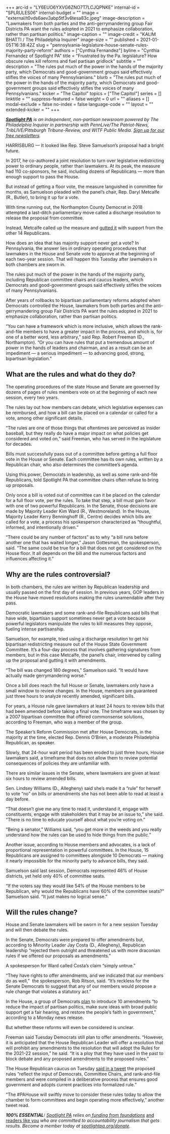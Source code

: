 +++
arc-id = "LY6EUO6YXVG6ZNO7T7LCJQPNKE"
internal-id = "SPLRULES06"
internal-budget = ""
image = "external/t0vds6aev3abp5tf3v6tesa83c.jpeg"
image-description = "Lawmakers from both parties and the anti-gerrymandering group Fair Districts PA want the rules adopted in 2021 to emphasize collaboration, rather than partisan politics."
image-caption = ""
image-credit = "KALIM BHATTI / The Philadelphia Inquirer"
image-size = ""
published = 2021-01-05T16:38:42Z
slug = "pennsylvania-legislature-house-senate-rules-majority-party-reform"
authors = ["Cynthia Fernandez"]
byline = "Cynthia Fernandez of Spotlight PA"
title = "Frustrated by the Pa. legislature? How obscure rules kill reforms and fuel partisan gridlock"
subtitle = ""
description = "The rules put much of the power in the hands of the majority party, which Democrats and good-government groups said effectively stifles the voices of many Pennsylvanians."
blurb = "The rules put much of the power in the hands of the majority party, which Democrats and good-government groups said effectively stifles the voices of many Pennsylvanians."
kicker = "The Capitol"
topics = ["The Capitol"]
series = []
linktitle = ""
suppress-featured = false
weight = 0
url = ""
aliases = []
modal-exclude = false
no-index = false
language-code = ""
layout = ""
extended-kicker = ""
+++

<a href="https://www.spotlightpa.org/"><i><b>Spotlight PA</b></i></a><i> is an independent, non-partisan newsroom powered by The Philadelphia Inquirer in partnership with PennLive/The Patriot-News, TribLIVE/Pittsburgh Tribune-Review, and WITF Public Media. </i><a href="https://www.spotlightpa.org/newsletters"><i>Sign up for our free newsletters</i></a><i>.</i>

HARRISBURG — It looked like Rep. Steve Samuelson’s proposal had a bright future.

In 2017, he co-authored a joint resolution to turn over legislative redistricting power to ordinary people, rather than lawmakers. At its peak, the measure had 110 co-sponsors, he said, including dozens of Republicans — more than enough support to pass the House.

But instead of getting a floor vote, the measure languished in committee for months, as Samuelson pleaded with the panel’s chair, Rep. Daryl Metcalfe (R., Butler), to bring it up for a vote.

With time running out, the Northampton County Democrat in 2018 attempted a last-ditch parliamentary move called a discharge resolution to release the proposal from committee.

Instead, Metcalfe called up the measure and <a href="https://www.legis.state.pa.us/cfdocs/billinfo/bill_votes.cfm?syear=2017&sind=0&body=H&type=B&bn=722">gutted it</a> with support from the other 14 Republicans.

How does an idea that has majority support never get a vote? In Pennsylvania, the answer lies in ordinary operating procedures that lawmakers in the House and Senate vote to approve at the beginning of each two-year session. That will happen this Tuesday after lawmakers in both chambers are sworn in.

The rules put much of the power in the hands of the majority party, including Republican committee chairs and caucus leaders, which Democrats and good-government groups said effectively stifles the voices of many Pennsylvanians.

After years of rollbacks to bipartisan parliamentary reforms adopted when Democrats controlled the House, lawmakers from both parties and the anti-gerrymandering group Fair Districts PA want the rules adopted in 2021 to emphasize collaboration, rather than partisan politics.

“You can have a framework which is more inclusive, which allows the rank-and-file members to have a greater impact in the process, and which is, for one of a better word, less arbitrary,” said Rep. Robert Freeman (D., Northampton). “Or you can have rules that put a tremendous amount of power in the hands of leaders and chairman, and as a result can be an impediment — a serious impediment — to advancing good, strong, bipartisan legislation.”

## What are the rules and what do they do?

The operating procedures of the state House and Senate are governed by dozens of pages of rules members vote on at the beginning of each new session, every two years.

The rules lay out how members can debate, which legislative expenses can be reimbursed, and how a bill can be placed on a calendar or called for a vote, among other significant details.

“The rules are one of those things that oftentimes are perceived as insider baseball, but they really do have a major impact on what policies get considered and voted on,” said Freeman, who has served in the legislature for decades.

Bills must successfully pass out of a committee before getting a full floor vote in the House or Senate. Each committee has its own rules, written by a Republican chair, who also determines the committee’s agenda.

Using this power, Democrats in leadership, as well as some rank-and-file Republicans, told Spotlight PA that committee chairs often refuse to bring up proposals.

Only once a bill is voted out of committee can it be placed on the calendar for a full floor vote, per the rules. To take that step, a bill must gain favor with one of two powerful Republicans. In the Senate, those decisions are made by Majority Leader Kim Ward (R., Westmoreland). In the House, Majority Leader Kerry Benninghoff (R., Centre) decides which bills are called for a vote, a process his spokesperson characterized as “thoughtful, informed, and intentionally driven.”

“There could be any number of factors” as to why “a bill runs before another one that has waited longer,” Jason Gottesman, the spokesperson, said. “The same could be true for a bill that does not get considered on the House floor. It all depends on the bill and the numerous factors and influences affecting it.”

## Why are the rules controversial?

In both chambers, the rules are written by Republican leadership and usually passed on the first day of session. In previous years, GOP leaders in the House have moved resolutions making the rules unamendable after they pass.

Democratic lawmakers and some rank-and-file Republicans said bills that have wide, bipartisan support sometimes never get a vote because powerful legislators manipulate the rules to kill measures they oppose, fueling intense partisanship.

Samuelson, for example, tried using a discharge resolution to get his bipartisan redistricting measure out of the House State Government Committee. It’s a four-day process that involves gathering signatures from members, but in this case Metcalfe, the panel’s chair, intervened by calling up the proposal and gutting it with amendments.

“The bill was changed 180 degrees,” Samuelson said. “It would have actually made gerrymandering worse.”

Once a bill does reach the full House or Senate, lawmakers only have a small window to review changes. In the House, members are guaranteed just three hours to analyze recently amended, significant bills.

For years, a House rule gave lawmakers at least 24 hours to review bills that had been amended before taking a final vote. The timeframe was chosen by a 2007 bipartisan committee that offered commonsense solutions, according to Freeman, who was a member of the group.

The Speaker’s Reform Commission met after House Democrats, in the majority at the time, elected Rep. Dennis O’Brien, a moderate Philadelphia Republican, as speaker.

Slowly, that 24-hour wait period has been eroded to just three hours, House lawmakers said, a timeframe that does not allow them to review potential consequences of policies they are unfamiliar with.

There are similar issues in the Senate, where lawmakers are given at least six hours to review amended bills.

Sen. Lindsey Williams (D., Allegheny) said she’s made it a “rule” for herself to vote “no” on bills or amendments she has not been able to read at least a day before.

“That doesn’t give me any time to read it, understand it, engage with constituents, engage with stakeholders that it may be an issue to,” she said. “There is no time to educate yourself about what you’re voting on.”

“Being a senator,” Williams said, “you get more in the weeds and you really understand how the rules can be used to hide things from the public.”

Another issue, according to House members and advocates, is a lack of proportional representation in powerful committees. In the House, 15 Republicans are assigned to committees alongside 10 Democrats — making it nearly impossible for the minority party to advance bills, they said.

Samuelson said last session, Democrats represented 46% of House districts, yet held only 40% of committee seats.

“If the voters say they would like 54% of the House members to be Republican, why would the Republicans have 60% of the committee seats?” Samuelson said. “It just makes no logical sense.”

## Will the rules change?

House and Senate lawmakers will be sworn in for a new session Tuesday and will then debate the rules.

In the Senate, Democrats were prepared to offer amendments but, according to Minority Leader Jay Costa (D., Allegheny), Republican leadership “rejected them outright and threatened us with more draconian rules if we offered our proposals as amendments.”

A spokesperson for Ward called Costa’s claim “simply untrue.”

“They have rights to offer amendments, and we indicated that our members do as well,”&nbsp; the spokesperson, Rob Ritson, said. “It’s reckless for the Senate Democrats to suggest that any of our members would propose a rule change that violates a statutory act.”

In the House, a group of Democrats <a href="https://www.pahouse.com/InTheNews/NewsRelease/?id=117844">plan</a> to introduce 10 amendments “to reduce the impact of partisan politics, make sure ideas with broad public support get a fair hearing, and restore the people’s faith in government,” according to a Monday news release.

But whether these reforms will even be considered is unclear.

Freeman said Tuesday Democrats still plan to offer amendments. “However, it is anticipated that the House Republican Leader will offer a resolution that will prohibit any amendments to the resolution that will adopt the Rules for the 2021-22 session,” he said. “It is a ploy that they have used in the past to block debate and any proposed amendments to the proposed rules.”

The House Republican caucus on Tuesday <a href="https://twitter.com/PAHouseGOP/status/1346449610668126208">said in a tweet</a> the proposed rules “reflect the input of Democrats, Committee Chairs, and rank-and-file members and were compiled in a deliberative process that ensures good government and adopts current practices into formalized rule.”

“The #PAHouse will swiftly move to consider these rules today to allow the chamber to form committees and begin operating more effectively,” another tweet read.

<i><b>100% ESSENTIAL:</b></i><i> </i><a href="https://www.spotlightpa.org/"><i>Spotlight PA</i></a><i> relies on</i><a href="https://www.spotlightpa.org/support"><i> funding from foundations</i></a><i> </i><a href="https://www.spotlightpa.org/support">and readers like you</a><i> who are committed to accountability journalism that gets results. Become a member today at </i><a href="http://checkout.fundjournalism.org/memberform?org_id=spotlightpa&campaign=701f4000000TVuIAAW"><i>spotlightpa.org/donate</i></a><i>.</i>
